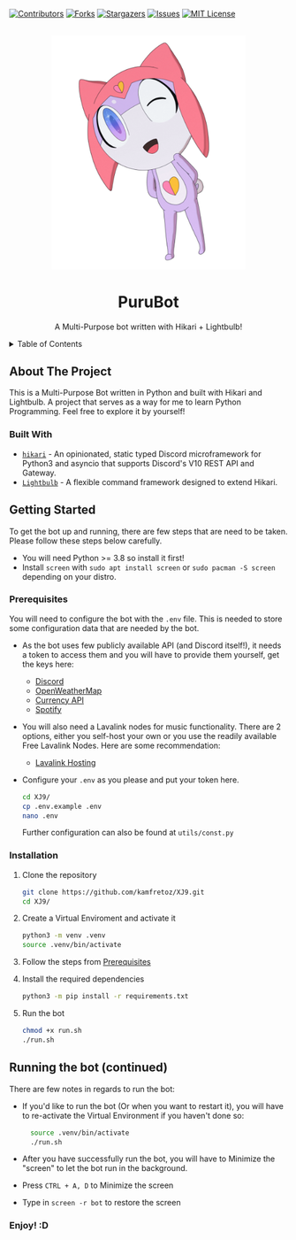 <div id="top"></div>
<!--
*** Thanks for checking out the Best-README-Template. If you have a suggestion
*** that would make this better, please fork the repo and create a pull request
*** or simply open an issue with the tag "enhancement".
*** Don't forget to give the project a star!
*** Thanks again! Now go create something AMAZING! :D
-->

<!-- PROJECT SHIELDS -->
<!--
*** I'm using markdown "reference style" links for readability.
*** Reference links are enclosed in brackets [ ] instead of parentheses ( ).
*** See the bottom of this document for the declaration of the reference variables
*** for contributors-url, forks-url, etc. This is an optional, concise syntax you may use.
*** https://www.markdownguide.org/basic-syntax/#reference-style-links
-->
[![Contributors][contributors-shield]][contributors-url]
[![Forks][forks-shield]][forks-url]
[![Stargazers][stars-shield]][stars-url]
[![Issues][issues-shield]][issues-url]
[![MIT License][license-shield]][license-url]

<!-- PROJECT LOGO -->
<br />
<div align="center">
  <a href="https://github.com/kamfretoz/Pururu">
    <img src="images/Logo.png" alt="Logo" style="width: 25vw; min-width: 350px;">
  </a>

<h1 align="center">PuruBot</h1>

  <p align="center">
    A Multi-Purpose bot written with Hikari + Lightbulb!
  </p>
</div>

<!-- TABLE OF CONTENTS -->
<details>
  <summary>Table of Contents</summary>
  <ol>
    <li>
      <a href="#about-the-project">About The Project</a>
      <ul>
        <li><a href="#built-with">Built With</a></li>
      </ul>
    </li>
    <li>
      <a href="#getting-started">Getting Started</a>
      <ul>
        <li><a href="#prerequisites">Prerequisites</a></li>
        <li><a href="#installation">Installation</a></li>
      </ul>
    </li>
    <li><a href="#usage">Running The Bot</a></li>
  </ol>
</details>

<!-- ABOUT THE PROJECT -->
## About The Project

<p>
This is a Multi-Purpose Bot written in Python and built with Hikari and Lightbulb. 
A project that serves as a way for me to learn Python Programming.
Feel free to explore it by yourself!
</p>

### Built With

* [`hikari`](https://github.com/hikari-py/hikari) - An opinionated, static typed Discord microframework for Python3 and asyncio that supports Discord's V10 REST API and Gateway.
* [`Lightbulb`](https://github.com/tandemdude/hikari-lightbulb/) - A flexible command framework designed to extend Hikari.

<!-- GETTING STARTED -->
## Getting Started

To get the bot up and running, there are few steps that are need to be taken. Please follow these steps below carefully.

* You will need Python >= 3.8  so install it first!
* Install `screen` with `sudo apt install screen` or `sudo pacman -S screen` depending on your distro.

### Prerequisites

You will need to configure the bot with the `.env` file. This is needed to store some configuration data that are needed by the bot.

* As the bot uses few publicly available API (and Discord itself!), it needs a token to access them and you will have to provide them yourself, get the keys here:
  * [Discord](https://discord.com/developers/applications)
  * [OpenWeatherMap](https://openweathermap.org/api)
  * [Currency API](https://currency.getgeoapi.com/)
  * [Spotify](https://developer.spotify.com/dashboard/)

* You will also need a Lavalink nodes for music functionality. There are 2 options, either you self-host your own or you use the readily available Free Lavalink Nodes. Here are some recommendation:
  * [Lavalink Hosting](https://lavalink.darrennathanael.com/)

* Configure your `.env` as you please and put your token here.

  ```sh
  cd XJ9/
  cp .env.example .env
  nano .env
  ```
  
  Further configuration can also be found at `utils/const.py`

### Installation

1. Clone the repository

   ```sh
   git clone https://github.com/kamfretoz/XJ9.git
   cd XJ9/
   ```

2. Create a Virtual Enviroment and activate it

    ```sh
    python3 -m venv .venv
    source .venv/bin/activate
    ```

3. Follow the steps from <a href="#prerequisites">Prerequisites</a>

4. Install the required dependencies

   ```sh
   python3 -m pip install -r requirements.txt
   ```

5. Run the bot

   ```sh
   chmod +x run.sh
   ./run.sh
   ```

<!-- USAGE EXAMPLES -->
## Running the bot (continued)

There are few notes in regards to run the bot:

* If you'd like to run the bot (Or when you want to restart it), you will have to re-activate the Virtual Environment if you haven't done so:

  ```sh
    source .venv/bin/activate
    ./run.sh
  ```

* After you have successfully run the bot, you will have to Minimize the "screen" to let the bot run in the background.
* Press `CTRL + A, D` to Minimize the screen
* Type in `screen -r bot` to restore the screen

### Enjoy! :D

<!-- MARKDOWN LINKS & IMAGES -->
<!-- https://www.markdownguide.org/basic-syntax/#reference-style-links -->
[contributors-shield]: https://img.shields.io/github/contributors/kamfretoz/XJ9.svg?style=for-the-badge
[contributors-url]: https://github.com/kamfretoz/XJ9/graphs/contributors
[forks-shield]: https://img.shields.io/github/forks/kamfretoz/XJ9.svg?style=for-the-badge
[forks-url]: https://github.com/kamfretoz/XJ9/network/members
[stars-shield]: https://img.shields.io/github/stars/kamfretoz/XJ9.svg?style=for-the-badge
[stars-url]: https://github.com/kamfretoz/XJ9/stargazers
[issues-shield]: https://img.shields.io/github/issues/kamfretoz/XJ9.svg?style=for-the-badge
[issues-url]: https://github.com/kamfretoz/XJ9/issues
[license-shield]: https://img.shields.io/github/license/kamfretoz/XJ9.svg?style=for-the-badge
[license-url]: https://github.com/kamfretoz/XJ9/blob/master/LICENSE
